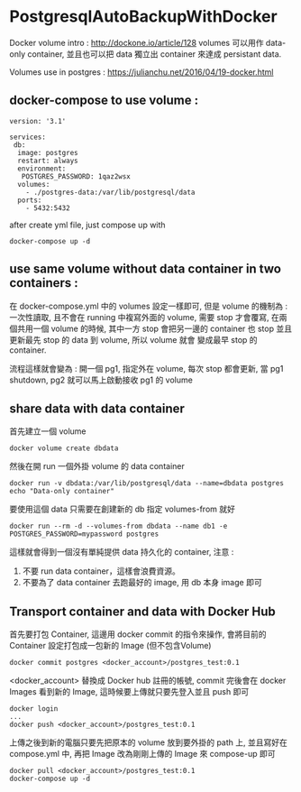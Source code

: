 # PostgresqlAutoBackupWithDocker

Docker volume intro :
http://dockone.io/article/128
volumes 可以用作 data-only container, 並且也可以把 data 獨立出 container 來達成 persistant data.

Volumes use in postgres :
https://julianchu.net/2016/04/19-docker.html


## docker-compose to use volume : 
```
version: '3.1'

services:
 db:
  image: postgres
  restart: always
  environment:
   POSTGRES_PASSWORD: 1qaz2wsx
  volumes:
    - ./postgres-data:/var/lib/postgresql/data
  ports:
    - 5432:5432
```
after create yml file, just compose up with
```
docker-compose up -d
```
## use same volume without data container in two containers :

在 docker-compose.yml 中的 volumes 設定一樣即可, 但是 volume 的機制為 :
一次性讀取, 且不會在 running 中複寫外面的 volume, 需要 stop 才會覆寫, 在兩個共用一個 volume 的時候,
其中一方 stop 會把另一邊的 container 也 stop 並且更新最先 stop 的 data 到 volume, 所以 volume 就會
變成最早 stop 的 container.

流程這樣就會變為 :
開一個 pg1, 指定外在 volume, 每次 stop 都會更新, 當 pg1 shutdown, pg2 就可以馬上啟動接收 pg1 的 volume

## share data with data container

首先建立一個 volume 
```
docker volume create dbdata
```
然後在開 run 一個外掛 volume 的 data container
```
docker run -v dbdata:/var/lib/postgresql/data --name=dbdata postgres echo "Data-only container"
```
要使用這個 data 只需要在創建新的 db 指定 volumes-from 就好
```
docker run --rm -d --volumes-from dbdata --name db1 -e POSTGRES_PASSWORD=mypassword postgres
```
這樣就會得到一個沒有單純提供 data 持久化的 container, 注意 :
1. 不要 run data container，這樣會浪費資源。
2. 不要為了 data container 去跑最好的 image, 用 db 本身 image 即可

## Transport container and data with Docker Hub

首先要打包 Container, 這邊用 docker commit 的指令來操作, 會將目前的 Container 設定打包成一包新的 Image (但不包含Volume)
```
docker commit postgres <docker_account>/postgres_test:0.1
```
<docker_account> 替換成 Docker hub 註冊的帳號, commit 完後會在 docker Images 看到新的 Image, 這時候要上傳就只要先登入並且 push 即可
```
docker login
...
docker push <docker_account>/postgres_test:0.1
```
上傳之後到新的電腦只要先把原本的 volume 放到要外掛的 path 上, 並且寫好在 compose.yml 中, 再把 Image 改為剛剛上傳的 Image 來 compose-up 即可
```
docker pull <docker_account>/postgres_test:0.1
docker-compose up -d
```
